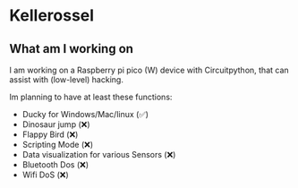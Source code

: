 # Kellerossel

## What am I working on

I am working on a Raspberry pi pico (W) device with Circuitpython, that can assist with (low-level) hacking.

Im planning to have at least these functions:

- Ducky for Windows/Mac/linux (✅)
- Dinosaur jump (❌)
- Flappy Bird (❌)
- Scripting Mode (❌)
- Data visualization for various Sensors (❌)
- Bluetooth Dos (❌)
- Wifi DoS (❌)
